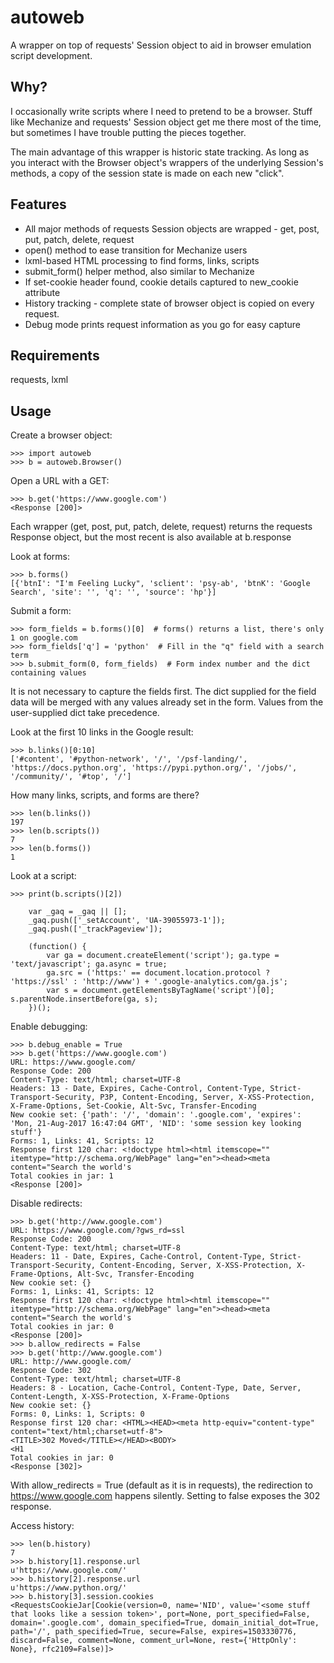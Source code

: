 autoweb
=======

A wrapper on top of requests' Session object to aid in browser emulation script development.

Why?
----

I occasionally write scripts where I need to pretend to be a browser.  Stuff like Mechanize and requests' Session object get me there most of the time, but sometimes I have trouble putting the pieces together.
 
The main advantage of this wrapper is historic state tracking.  As long as you interact with the Browser object's wrappers of the underlying Session's methods, a copy of the session state is made on each new "click".

Features
--------

* All major methods of requests Session objects are wrapped - get, post, put, patch, delete, request
* open() method to ease transition for Mechanize users
* lxml-based HTML processing to find forms, links, scripts
* submit_form() helper method, also similar to Mechanize
* If set-cookie header found, cookie details captured to new_cookie attribute
* History tracking - complete state of browser object is copied on every request.
* Debug mode prints request information as you go for easy capture


Requirements
------------

requests, lxml

Usage
-----

Create a browser object:
```
>>> import autoweb
>>> b = autoweb.Browser()
```
    
Open a URL with a GET:
```
>>> b.get('https://www.google.com')
<Response [200]>
```
Each wrapper (get, post, put, patch, delete, request) returns the requests Response object, but the most recent is also available at b.response

Look at forms:
```
>>> b.forms()
[{'btnI': "I'm Feeling Lucky", 'sclient': 'psy-ab', 'btnK': 'Google Search', 'site': '', 'q': '', 'source': 'hp'}]
```

Submit a form:
```
>>> form_fields = b.forms()[0]  # forms() returns a list, there's only 1 on google.com
>>> form_fields['q'] = 'python'  # Fill in the "q" field with a search term
>>> b.submit_form(0, form_fields)  # Form index number and the dict containing values
```

It is not necessary to capture the fields first.  The dict supplied for the field data will be merged with any values already set in the form.  Values from the user-supplied dict take precedence.

Look at the first 10 links in the Google result:

```
>>> b.links()[0:10]
['#content', '#python-network', '/', '/psf-landing/', 'https://docs.python.org', 'https://pypi.python.org/', '/jobs/', '/community/', '#top', '/']
```

How many links, scripts, and forms are there?
```
>>> len(b.links())
197
>>> len(b.scripts())
7
>>> len(b.forms())
1
```

Look at a script:
```
>>> print(b.scripts()[2])

    var _gaq = _gaq || [];
    _gaq.push(['_setAccount', 'UA-39055973-1']);
    _gaq.push(['_trackPageview']);

    (function() {
        var ga = document.createElement('script'); ga.type = 'text/javascript'; ga.async = true;
        ga.src = ('https:' == document.location.protocol ? 'https://ssl' : 'http://www') + '.google-analytics.com/ga.js';
        var s = document.getElementsByTagName('script')[0]; s.parentNode.insertBefore(ga, s);
    })();
```

Enable debugging:
```
>>> b.debug_enable = True
>>> b.get('https://www.google.com')
URL: https://www.google.com/
Response Code: 200
Content-Type: text/html; charset=UTF-8
Headers: 13 - Date, Expires, Cache-Control, Content-Type, Strict-Transport-Security, P3P, Content-Encoding, Server, X-XSS-Protection, X-Frame-Options, Set-Cookie, Alt-Svc, Transfer-Encoding
New cookie set: {'path': '/', 'domain': '.google.com', 'expires': 'Mon, 21-Aug-2017 16:47:04 GMT', 'NID': 'some session key looking stuff'}
Forms: 1, Links: 41, Scripts: 12
Response first 120 char: <!doctype html><html itemscope="" itemtype="http://schema.org/WebPage" lang="en"><head><meta content="Search the world's
Total cookies in jar: 1
<Response [200]>
```

Disable redirects:
```
>>> b.get('http://www.google.com')
URL: https://www.google.com/?gws_rd=ssl
Response Code: 200
Content-Type: text/html; charset=UTF-8
Headers: 11 - Date, Expires, Cache-Control, Content-Type, Strict-Transport-Security, Content-Encoding, Server, X-XSS-Protection, X-Frame-Options, Alt-Svc, Transfer-Encoding
New cookie set: {}
Forms: 1, Links: 41, Scripts: 12
Response first 120 char: <!doctype html><html itemscope="" itemtype="http://schema.org/WebPage" lang="en"><head><meta content="Search the world's
Total cookies in jar: 0
<Response [200]>
>>> b.allow_redirects = False
>>> b.get('http://www.google.com')
URL: http://www.google.com/
Response Code: 302
Content-Type: text/html; charset=UTF-8
Headers: 8 - Location, Cache-Control, Content-Type, Date, Server, Content-Length, X-XSS-Protection, X-Frame-Options
New cookie set: {}
Forms: 0, Links: 1, Scripts: 0
Response first 120 char: <HTML><HEAD><meta http-equiv="content-type" content="text/html;charset=utf-8">
<TITLE>302 Moved</TITLE></HEAD><BODY>
<H1
Total cookies in jar: 0
<Response [302]>
```

With allow_redirects = True (default as it is in requests), the redirection to https://www.google.com happens silently.  Setting to false exposes the 302 response.

Access history:
```
>>> len(b.history)
7
>>> b.history[1].response.url
u'https://www.google.com/'
>>> b.history[2].response.url
u'https://www.python.org/'
>>> b.history[3].session.cookies
<RequestsCookieJar[Cookie(version=0, name='NID', value='<some stuff that looks like a session token>', port=None, port_specified=False, domain='.google.com', domain_specified=True, domain_initial_dot=True, path='/', path_specified=True, secure=False, expires=1503330776, discard=False, comment=None, comment_url=None, rest={'HttpOnly': None}, rfc2109=False)]>
```
